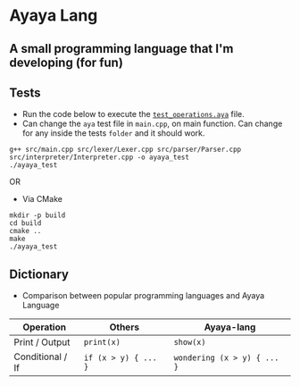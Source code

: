 # Ayaya Lang
A small programming language that I'm developing (for fun)
---

## Tests
- Run the code below to execute the [`test_operations.aya`](/tests/test_operations.aya) file.
- Can change the `aya` test file in `main.cpp`, on main function. Can change for any inside the tests `folder` and it should work.
```
g++ src/main.cpp src/lexer/Lexer.cpp src/parser/Parser.cpp src/interpreter/Interpreter.cpp -o ayaya_test
./ayaya_test
```
OR
- Via CMake
```
mkdir -p build
cd build
cmake ..
make
./ayaya_test
```


## Dictionary
- Comparison between popular programming languages and Ayaya Language

| Operation           | Others                   | Ayaya-lang                     |
|--------------------|-------------------------|--------------------------------|
| Print / Output      | `print(x)`              | `show(x)`                      |
| Conditional / If    | `if (x > y) { ... }`    | `wondering (x > y) { ... }`   |
